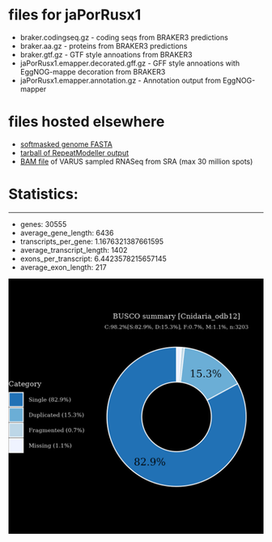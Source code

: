 # files for jaPorRusx1

* braker.codingseq.gz - coding seqs from BRAKER3 predictions
* braker.aa.gz - proteins from BRAKER3 predictions
* braker.gtf.gz - GTF style annoations from BRAKER3
* jaPorRusx1.emapper.decorated.gff.gz - GFF style annoations with EggNOG-mappe decoration from BRAKER3
* jaPorRusx1.emapper.annotation.gz - Annotation output from EggNOG-mapper

# files hosted elsewhere
* [softmasked genome FASTA](https://asg_hubs.cog.sanger.ac.uk/jaPorRusx1/jaPorRusx1.fa.masked)
* [tarball of RepeatModeller output](https://asg_hubs.cog.sanger.ac.uk/jaPorRusx1/jaPorRusx1.tar.xz)
* [BAM file](https://asg_hubs.cog.sanger.ac.uk/jaPorRusx1/VARUS_modified.bam) of VARUS sampled RNASeq from SRA (max 30 million spots)

# Statistics:

---
 * genes: 30555
 * average_gene_length: 6436
 * transcripts_per_gene: 1.1676321387661595
 * average_transcript_length: 1402
 * exons_per_transcript: 6.4423578215657145
 * average_exon_length: 217


![Plot of BUSCO results](jaPorRusx1_busco.jpeg)

